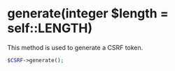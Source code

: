 # generate(integer $length = self::LENGTH)
This method is used to generate a CSRF token.

```php
$CSRF->generate();
```
